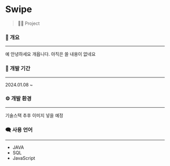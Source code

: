 # Swipe
> 👨‍💻 Project   

### 🐲 개요
-------------
예 안녕하세요 개욥니다. 아직은 쓸 내용이 없네요   

### 📅 개발 기간
-------------
2024.01.08 ~   

### ⚙︎ 개발 환경
-------------
기술스택 추후 이미지 넣을 예정   

### 🗨 사용 언어
-------------
* JAVA
* SQL
* JavaScript   

